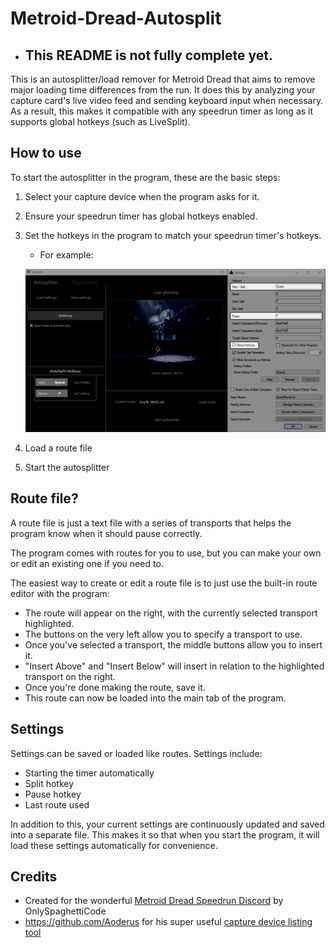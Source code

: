 # Metroid-Dread-Autosplit
- ## **This README is not fully complete yet.**

This is an autosplitter/load remover for Metroid Dread that aims to remove major loading time differences from the run. It does this by analyzing your capture card's live video feed and sending keyboard input when necessary. As a result, this makes it compatible with any speedrun timer as long as it supports global hotkeys (such as LiveSplit).
## How to use
To start the autosplitter in the program, these are the basic steps:
1. Select your capture device when the program asks for it.
2. Ensure your speedrun timer has global hotkeys enabled.
3. Set the hotkeys in the program to match your speedrun timer's hotkeys. 
    - For example:
    
    ![Example](livesplitsettingsexample.png)
    
4. Load a route file 
5. Start the autosplitter

## Route file?
A route file is just a text file with a series of transports that helps the program know when it should pause correctly.

The program comes with routes for you to use, but you can make your own or edit an existing one if you need to.

The easiest way to create or edit a route file is to just use the built-in route editor with the program:
- The route will appear on the right, with the currently selected transport highlighted.
- The buttons on the very left allow you to specify a transport to use. 
- Once you've selected a transport, the middle buttons allow you to insert it.
- "Insert Above" and "Insert Below" will insert in relation to the highlighted transport on the right.
- Once you're done making the route, save it. 
- This route can now be loaded into the main tab of the program.

## Settings
Settings can be saved or loaded like routes. Settings include:
  - Starting the timer automatically
  - Split hotkey
  - Pause hotkey
  - Last route used

In addition to this, your current settings are continuously updated and saved into a separate file. 
This makes it so that when you start the program, it will load these settings automatically for convenience.

## Credits
- Created for the wonderful [Metroid Dread Speedrun Discord](https://discord.gg/BdmYr5TRGT) by OnlySpaghettiCode
- https://github.com/Aoderus for his super useful [capture device listing tool](https://github.com/Aoderus/OpenCV_CameraList_MSMF)
